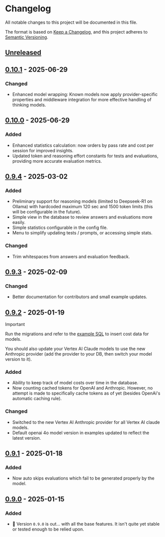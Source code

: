# Changelog

All notable changes to this project will be documented in this file.

The format is based on [Keep a Changelog](https://keepachangelog.com/en/1.1.0/),
and this project adheres to [Semantic Versioning](https://semver.org/spec/v2.0.0.html).

## [Unreleased]

## [0.10.1] - 2025-06-29

### Changed

- Enhanced model wrapping: Known models now apply provider-specific properties and middleware integration for more effective handling of thinking models.

## [0.10.0] - 2025-06-29

### Added

- Enhanced statistics calculation: now orders by pass rate and cost per session for improved insights.
- Updated token and reasoning effort constants for tests and evaluations, providing more accurate evaluation metrics.

## [0.9.4] - 2025-03-02

### Added

- Preliminary support for reasoning models (limited to Deepseek-R1 on Ollama) with hardcoded maximum 120 sec and 1500 token limits (this will be configurable in the future).
- Simple view in the database to review answers and evaluations more easily.
- Simple statistics configurable in the config file.
- Menu to simplify updating tests / prompts, or accessing simple stats.

### Changed

- Trim whitespaces from answers and evaluation feedback.

## [0.9.3] - 2025-02-09

### Changed

- Better documentation for contributors and small example updates.

## [0.9.2] - 2025-01-19

> [!IMPORTANT]
> Run the migrations and refer to the [example SQL](/docs/example/data/sql/2025-01-19-01-add-currencies-and-model-costs.sql) to insert cost data for models.
>
> You should also update your Vertex AI Claude models to use the new Anthropic provider (add the provider to your DB, then switch your model version to it).

### Added

- Ability to keep track of model costs over time in the database.
- Now counting cached tokens for OpenAI and Anthropic. However, no attempt is made to specifically cache tokens as of yet (besides OpenAi's automatic caching rule).

### Changed

- Switched to the new Vertex AI Anthropic provider for all Vertex AI claude models.
- Default openai 4o model version in examples updated to reflect the latest version.

## [0.9.1] - 2025-01-18

### Added

- Now auto skips evaluations which fail to be generated properly by the model.

## [0.9.0] - 2025-01-15

### Added

- 🎉 Version `0.9.0` is out... with all the base features. It isn't quite yet stable or tested enough to be relied upon.

[Unreleased]: https://github.com/gerukin/ai-tester/compare/v0.10.1...HEAD
[0.10.1]: https://github.com/gerukin/ai-tester/compare/v0.10.0...v0.10.1
[0.10.0]: https://github.com/gerukin/ai-tester/compare/v0.9.4...v0.10.0
[0.9.4]: https://github.com/gerukin/ai-tester/compare/v0.9.3...v0.9.4
[0.9.3]: https://github.com/gerukin/ai-tester/compare/v0.9.2...v0.9.3
[0.9.2]: https://github.com/gerukin/ai-tester/compare/v0.9.1...v0.9.2
[0.9.1]: https://github.com/gerukin/ai-tester/compare/v0.9.0...v0.9.1
[0.9.0]: https://github.com/gerukin/ai-tester/releases/tag/0.9.0

